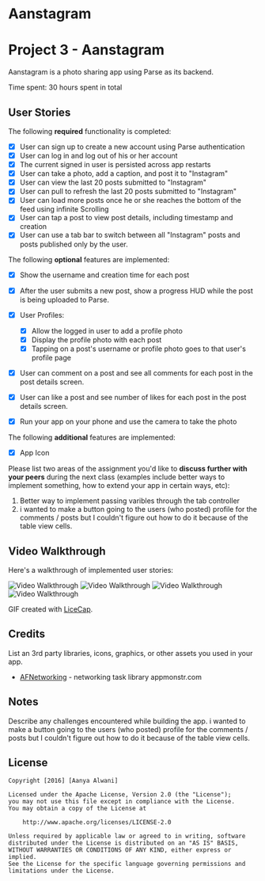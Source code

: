 # Aanstagram
# Project 3 - Aanstagram

Aanstagram is a photo sharing app using Parse as its backend.

Time spent: 30 hours spent in total

## User Stories

The following **required** functionality is completed:

- [X] User can sign up to create a new account using Parse authentication
- [X] User can log in and log out of his or her account
- [X] The current signed in user is persisted across app restarts
- [X] User can take a photo, add a caption, and post it to "Instagram"
- [X] User can view the last 20 posts submitted to "Instagram"
- [X] User can pull to refresh the last 20 posts submitted to "Instagram"
- [X] User can load more posts once he or she reaches the bottom of the feed using infinite Scrolling
- [X] User can tap a post to view post details, including timestamp and creation
- [X] User can use a tab bar to switch between all "Instagram" posts and posts published only by the user.

The following **optional** features are implemented:

- [X] Show the username and creation time for each post
- [X] After the user submits a new post, show a progress HUD while the post is being uploaded to Parse.
- [X] User Profiles:
   - [X] Allow the logged in user to add a profile photo
   - [X] Display the profile photo with each post
   - [X] Tapping on a post's username or profile photo goes to that user's profile page
- [X] User can comment on a post and see all comments for each post in the post details screen.
- [X] User can like a post and see number of likes for each post in the post details screen.
- [X] Run your app on your phone and use the camera to take the photo


The following **additional** features are implemented:

- [X] App Icon

Please list two areas of the assignment you'd like to **discuss further with your peers** during the next class (examples include better ways to implement something, how to extend your app in certain ways, etc):

1. Better way to implement passing varibles through the tab controller
2. i wanted to make a button going to the users (who posted) profile for the comments / posts but I couldn't figure out how to do it because of the table view cells.

## Video Walkthrough

Here's a walkthrough of implemented user stories:

<img src='http://i.imgur.com/rsrP2ox.gif' title='Infinite Scroll, Log in Log Out' width='' alt='Video Walkthrough' />
<img src= 'http://i.imgur.com/RxcjE8y.gif'title='Detail View, click on Profile Pic' width='' alt='Video Walkthrough' />
<img src= 'http://i.imgur.com/lVPomvs.gif' title='Comment, Like' width='' alt='Video Walkthrough' />
<img src='http://i.imgur.com/KQesQr0.gif'title='Upload Picture / make profile pic' width='' alt='Video Walkthrough' />


GIF created with [LiceCap](http://www.cockos.com/licecap/).

## Credits

List an 3rd party libraries, icons, graphics, or other assets you used in your app.

- [AFNetworking](https://github.com/AFNetworking/AFNetworking) - networking task library
appmonstr.com


## Notes

Describe any challenges encountered while building the app.
i wanted to make a button going to the users (who posted) profile for the comments / posts but I couldn't figure out how to do it because of the table view cells.

## License

    Copyright [2016] [Aanya Alwani]

    Licensed under the Apache License, Version 2.0 (the "License");
    you may not use this file except in compliance with the License.
    You may obtain a copy of the License at

        http://www.apache.org/licenses/LICENSE-2.0

    Unless required by applicable law or agreed to in writing, software
    distributed under the License is distributed on an "AS IS" BASIS,
    WITHOUT WARRANTIES OR CONDITIONS OF ANY KIND, either express or implied.
    See the License for the specific language governing permissions and
    limitations under the License.

